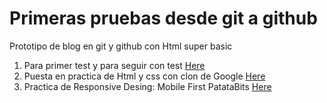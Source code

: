# Primeras pruebas desde git a github 
Prototipo de blog en git y github con Html super basic
1. Para primer test y para seguir con test [Here](https://plexor-dev.github.io/blogspot.html)
2. Puesta en practica de Html y css con clon de Google [Here](https://plexor-dev.github.io/clon-de-google/)
3. Practica de Responsive Desing: Mobile First PatataBits [Here](https://plexor-dev.github.io/Responsive-desing-patatabits/)

